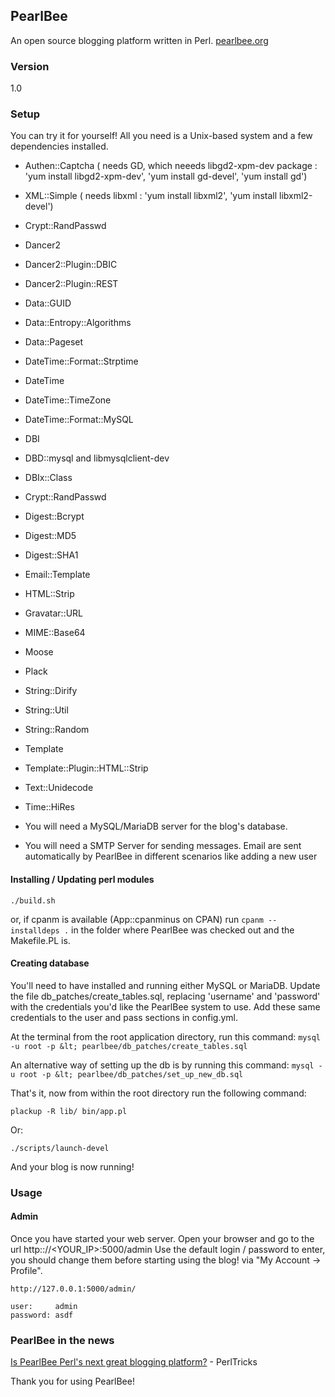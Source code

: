 ## PearlBee
An open source blogging platform written in Perl. [pearlbee.org](http://pearlbee.org/)
### Version
1.0

### Setup
You can try it for yourself! All you need is a Unix-based system and a few dependencies installed.

- Authen::Captcha ( needs GD, which neeeds libgd2-xpm-dev package : 'yum install libgd2-xpm-dev', 'yum install gd-devel', 'yum install gd')
- XML::Simple ( needs libxml : 'yum install libxml2', 'yum install libxml2-devel')
- Crypt::RandPasswd
- Dancer2
- Dancer2::Plugin::DBIC
- Dancer2::Plugin::REST
- Data::GUID
- Data::Entropy::Algorithms
- Data::Pageset
- DateTime::Format::Strptime
- DateTime
- DateTime::TimeZone
- DateTime::Format::MySQL
- DBI
- DBD::mysql and libmysqlclient-dev
- DBIx::Class
- Crypt::RandPasswd
- Digest::Bcrypt
- Digest::MD5
- Digest::SHA1
- Email::Template
- HTML::Strip
- Gravatar::URL
- MIME::Base64
- Moose
- Plack
- String::Dirify
- String::Util
- String::Random
- Template
- Template::Plugin::HTML::Strip
- Text::Unidecode
- Time::HiRes

- You will need a MySQL/MariaDB server for the blog's database.
- You will need a SMTP Server for sending messages. Email are sent automatically by PearlBee in different scenarios like adding a new user

#### Installing / Updating perl modules
`./build.sh`

or, if cpanm is available (App::cpanminus on CPAN)
run 
`cpanm --installdeps .`
in the folder where PearlBee was checked out and the Makefile.PL is.


#### Creating database
You'll need to have installed and running either MySQL or MariaDB. Update the file db_patches/create_tables.sql, replacing 'username' and 'password' with the credentials you'd like the PearlBee system to use. Add these same credentials to the user and pass sections in config.yml.

At the terminal from the root application directory, run this command:
`mysql -u root -p &lt; pearlbee/db_patches/create_tables.sql`

An alternative way of setting up the db is by running this command:
`mysql -u root -p &lt; pearlbee/db_patches/set_up_new_db.sql`


That's it, now from within the root directory run the following command:

`plackup -R lib/ bin/app.pl`

Or:

`./scripts/launch-devel`

And your blog is now running!

### Usage

#### Admin
Once you have started your web server.
Open your browser and go to the url http:://<YOUR_IP>:5000/admin
Use the default login / password to enter, you should change them before starting using the blog!
via "My Account -> Profile".

```
http://127.0.0.1:5000/admin/

user:     admin
password: asdf
```

### PearlBee in the news
[Is PearlBee Perl's next great blogging platform?](http://perltricks.com/article/69/2014/2/17/Is-PearlBee-Perl-s-next-great-blogging-platform-) - PerlTricks

Thank you for using PearlBee!
